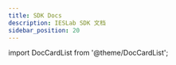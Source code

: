 ```yaml
---
title: SDK Docs
description: IESLab SDK 文档
sidebar_position: 20
---
```


import DocCardList from '@theme/DocCardList';

<DocCardList />